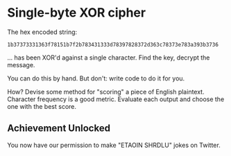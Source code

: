 Single-byte XOR cipher
======================

The hex encoded string:

	1b37373331363f78151b7f2b783431333d78397828372d363c78373e783a393b3736

… has been XOR'd against a single character.
Find the key, decrypt the message.

You can do this by hand. But don't: write code to do it for you.

How? Devise some method for "scoring" a piece of English plaintext. Character
frequency is a good metric. Evaluate each output and choose the one with the
best score.

Achievement Unlocked
--------------------

You now have our permission to make "ETAOIN SHRDLU" jokes on Twitter.


